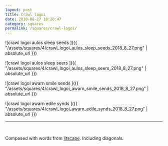 ```yaml
---
layout: post
title: Crawl logoi
date: 2018-08-27 18:20:47
category: squares
permalink: /squares/crawl-logoi/ 
---
```


![crawl logoi aulos sleep seeds ]({{ "/assets/squares/4/crawl_logoi_aulos_sleep_seeds_2018_8_27.png" | absolute_url }})
&nbsp;

![crawl logoi aulos sleep seers ]({{ "/assets/squares/4/crawl_logoi_aulos_sleep_seers_2018_8_27.png" | absolute_url }})
&nbsp;

![crawl logoi awarn smile sends ]({{ "/assets/squares/4/crawl_logoi_awarn_smile_sends_2018_8_27.png" | absolute_url }})
&nbsp;

![crawl logoi awarn edile synds ]({{ "/assets/squares/4/crawl_logoi_awarn_edile_synds_2018_8_27.png" | absolute_url }})
&nbsp;


---

&nbsp;

Composed with words from [litscape](https://www.litscape.com/). Including diagonals. 
